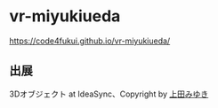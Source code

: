 # vr-miyukiueda
 
https://code4fukui.github.io/vr-miyukiueda/

## 出展

3Dオブジェクト at IdeaSync、Copyright by [上田みゆき](https://www.instagram.com/miyuki_ueda_arts/?hl=ja)
